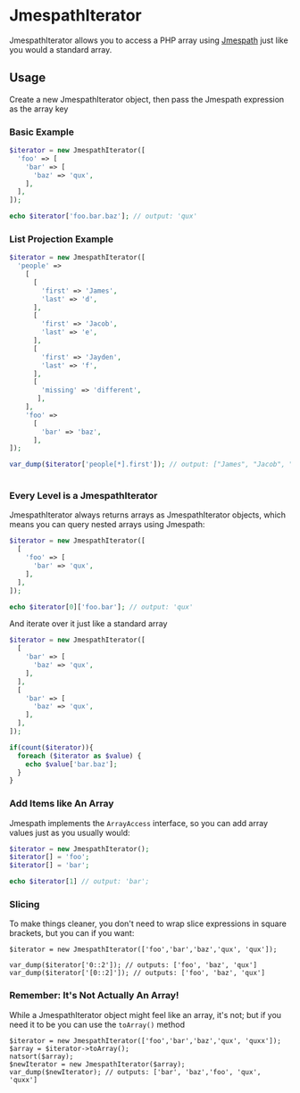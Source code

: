 # JmespathIterator

JmespathIterator allows you to access a PHP array using [Jmespath](https://jmespath.org/) just like you would a standard array.


## Usage

Create a new JmespathIterator object, then pass the Jmespath expression as the array key

### Basic Example

```php
$iterator = new JmespathIterator([
  'foo' => [
    'bar' => [
      'baz' => 'qux',
    ],
  ],
]);

echo $iterator['foo.bar.baz']; // output: 'qux'
```

### List Projection Example

```php
$iterator = new JmespathIterator([
  'people' =>
    [
      [
        'first' => 'James',
        'last' => 'd',
      ],
      [
        'first' => 'Jacob',
        'last' => 'e',
      ],
      [
        'first' => 'Jayden',
        'last' => 'f',
      ],
      [
        'missing' => 'different',
       ],
    ],
    'foo' =>
      [
        'bar' => 'baz',
      ],
]);

var_dump($iterator['people[*].first']); // output: ["James", "Jacob", "Jayden"]
        
```

### Every Level is a JmespathIterator

JmespathIterator always returns arrays as JmespathIterator objects, which means you can query nested arrays using Jmespath:


```php
$iterator = new JmespathIterator([
  [
    'foo' => [
      'bar' => 'qux',
    ],
  ],
]);

echo $iterator[0]['foo.bar']; // output: 'qux'
```

And iterate over it just like a standard array

```php
$iterator = new JmespathIterator([
  [
    'bar' => [
      'baz' => 'qux',
    ],
  ],
  [
    'bar' => [
      'baz' => 'qux',
    ],
  ],
]);

if(count($iterator)){
  foreach ($iterator as $value) {
    echo $value['bar.baz'];
  }
}
```

### Add Items like An Array

Jmespath implements the `ArrayAccess` interface, so you can add array values just as you usually would:

```php
$iterator = new JmespathIterator();
$iterator[] = 'foo';
$iterator[] = 'bar';

echo $iterator[1] // output: 'bar';
```

### Slicing

To make things cleaner, you don't need to wrap slice expressions in square brackets, but you can if you want:

```
$iterator = new JmespathIterator(['foo','bar','baz','qux', 'qux']);

var_dump($iterator['0::2']); // outputs: ['foo', 'baz', 'qux']
var_dump($iterator['[0::2]']); // outputs: ['foo', 'baz', 'qux']
```

### Remember: It's Not Actually An Array!


While a JmespathIterator object might feel like an array, it's not; but if you need it to be you can use the `toArray()` method

```
$iterator = new JmespathIterator(['foo','bar','baz','qux', 'quxx']);
$array = $iterator->toArray();
natsort($array);
$newIterator = new JmespathIterator($array); 
var_dump($newIterator); // outputs: ['bar', 'baz','foo', 'qux', 'quxx']
```






